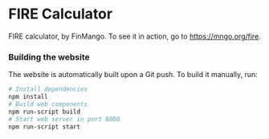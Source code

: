 # FIRE Calculator
FIRE calculator, by FinMango. To see it in action, go to <https://mngo.org/fire>.

### Building the website
The website is automatically built upon a Git push. To build it manually, run:
```sh
# Install dependencies
npm install
# Build web components
npm run-script build
# Start web server in port 8080
npm run-script start
```
